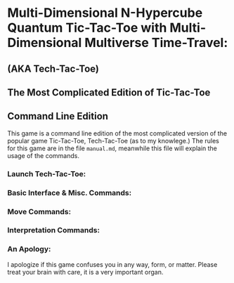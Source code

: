 <p align="center">
  <h1>Multi-Dimensional N-Hypercube Quantum Tic-Tac-Toe with Multi-Dimensional Multiverse Time-Travel:</h1>
  <h2>(AKA Tech-Tac-Toe)</h2>
  <h2>The Most Complicated Edition of Tic-Tac-Toe</h2>
  <h2>Command Line Edition</h2>
</p>

This game is a command line edition of the most complicated version of the popular game Tic-Tac-Toe, Tech-Tac-Toe (as to my knowlege.) The rules for this game are in the file `manual.md`, meanwhile this file will explain the usage of the commands.

### Launch Tech-Tac-Toe:

### Basic Interface & Misc. Commands:

### Move Commands:

### Interpretation Commands: 

### An Apology:

I apologize if this game confuses you in any way, form, or matter. Please treat your brain with care, it is a very important organ.